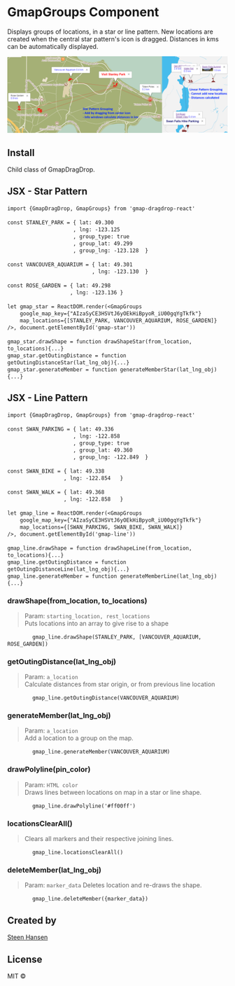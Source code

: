 

# GmapGroups Component


Displays groups of locations, in a star or line pattern. New locations are created when the central star pattern's icon is dragged. Distances in kms can be automatically displayed.

![visual explanation](https://github.com/steenhansen/gmap-dragdrop-react/blob/master/group_explain.png)
## Install

Child class of GmapDragDrop.


## JSX - Star Pattern

	import {GmapDragDrop, GmapGroups} from 'gmap-dragdrop-react'

	const STANLEY_PARK = { lat: 49.300
	                     , lng: -123.125
	                     , group_type: true
	                     , group_lat: 49.299
	                     , group_lng: -123.128  }

	const VANCOUVER_AQUARIUM = { lat: 49.301
                               , lng: -123.130	}

	const ROSE_GARDEN = { lat: 49.298
                        , lng: -123.136	}

	let gmap_star = ReactDOM.render(<GmapGroups
        google_map_key={"AIzaSyCE3HSVtJ6yOEkHiBpyoR_iU00gqYgTkfk"}
        map_locations={[STANLEY_PARK, VANCOUVER_AQUARIUM, ROSE_GARDEN]}
	/>, document.getElementById('gmap-star'))

	gmap_star.drawShape = function drawShapeStar(from_location, to_locations){...}
	gmap_star.getOutingDistance = function getOutingDistanceStar(lat_lng_obj){...}
	gmap_star.generateMember = function generateMemberStar(lat_lng_obj){...}


## JSX - Line Pattern

	import {GmapDragDrop, GmapGroups} from 'gmap-dragdrop-react'

	const SWAN_PARKING = { lat: 49.336
	                     , lng: -122.858
	                     , group_type: true
	                     , group_lat: 49.360
	                     , group_lng: -122.849  }

	const SWAN_BIKE = { lat: 49.338
                      , lng: -122.854	}

	const SWAN_WALK = { lat: 49.368
                      , lng: -122.858	}

	let gmap_line = ReactDOM.render(<GmapGroups
        google_map_key={"AIzaSyCE3HSVtJ6yOEkHiBpyoR_iU00gqYgTkfk"}
        map_locations={[SWAN_PARKING, SWAN_BIKE, SWAN_WALK]}
	/>, document.getElementById('gmap-line'))

	gmap_line.drawShape = function drawShapeLine(from_location, to_locations){...}
	gmap_line.getOutingDistance = function getOutingDistanceLine(lat_lng_obj){...}
	gmap_line.generateMember = function generateMemberLine(lat_lng_obj){...}

### drawShape(from\_location, to\_locations) 
>Param: `starting_location, rest_locations`    
Puts locations into an array to give rise to a shape

			gmap_line.drawShape(STANLEY_PARK, [VANCOUVER_AQUARIUM, ROSE_GARDEN])

### getOutingDistance(lat\_lng\_obj) 
>Param: `a_location`    
Calculate distances from star origin, or from previous line location

			gmap_line.getOutingDistance(VANCOUVER_AQUARIUM)

### generateMember(lat\_lng\_obj) 
>Param: `a_location`    
Add a location to a group on the map.

			gmap_line.generateMember(VANCOUVER_AQUARIUM)

### drawPolyline(pin_color) 
>Param: `HTML color`    
Draws lines between locations on map in a star or line shape.

			gmap_line.drawPolyline('#ff00ff')

### locationsClearAll() 
>Clears all markers and their respective joining lines.

			gmap_line.locationsClearAll() 

### deleteMember(lat\_lng\_obj) 
>Param: `marker_data` 
Deletes location and re-draws the shape. 

			gmap_line.deleteMember({marker_data}) 

## Created by

[Steen Hansen](https://github.com/steenhansen)

## License

MIT © 
